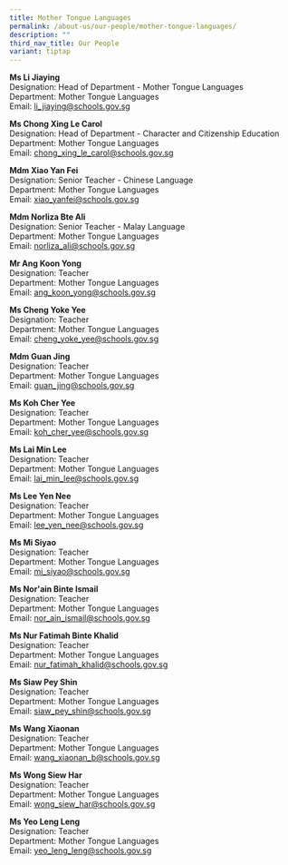 ```yaml
---
title: Mother Tongue Languages
permalink: /about-us/our-people/mother-tongue-languages/
description: ""
third_nav_title: Our People
variant: tiptap
---
```

<p><strong>Ms Li Jiaying</strong>
<br>Designation: Head of Department - Mother Tongue Languages
<br>Department: Mother Tongue Languages
<br>Email: <a href="mailto:li_jiaying@schools.gov.sg" rel="noopener noreferrer nofollow" target="_blank">li_jiaying@schools.gov.sg</a>
</p>
<p><strong>Ms Chong Xing Le Carol</strong>
<br>Designation: Head of Department - Character and Citizenship Education
<br>Department: Mother Tongue Languages
<br>Email: <a href="mailto:chong_xing_le_carol@schools.gov.sg" rel="noopener noreferrer nofollow" target="_blank">chong_xing_le_carol@schools.gov.sg</a>
</p>
<p><strong>Mdm Xiao Yan Fei</strong>
<br>Designation: Senior Teacher - Chinese Language
<br>Department: Mother Tongue Languages
<br>Email: <a href="mailto:xiao_yanfei@schools.gov.sg" rel="noopener noreferrer nofollow" target="_blank">xiao_yanfei@schools.gov.sg</a>
</p>
<p><strong>Mdm Norliza Bte Ali</strong>
<br>Designation: Senior Teacher - Malay Language
<br>Department: Mother Tongue Languages
<br>Email: <a href="mailto:norliza_ali@schools.gov.sg" rel="noopener noreferrer nofollow" target="_blank">norliza_ali@schools.gov.sg</a>
</p>
<p><strong>Mr Ang Koon Yong</strong>
<br>Designation: Teacher
<br>Department: Mother Tongue Languages
<br>Email: <a href="mailto:ang_koon_yong@schools.gov.sg" rel="noopener noreferrer nofollow" target="_blank">ang_koon_yong@schools.gov.sg</a>
</p>
<p><strong>Ms Cheng Yoke Yee</strong>
<br>Designation: Teacher
<br>Department: Mother Tongue Languages
<br>Email: <a href="mailto:cheng_yoke_yee@schools.gov.sg" rel="noopener noreferrer nofollow" target="_blank">cheng_yoke_yee@schools.gov.sg</a>
</p>
<p><strong>Mdm Guan Jing</strong>
<br>Designation: Teacher
<br>Department: Mother Tongue Languages
<br>Email: <a href="mailto:guan_jing@schools.gov.sg" rel="noopener noreferrer nofollow" target="_blank">guan_jing@schools.gov.sg</a>
</p>
<p><strong>Ms Koh Cher Yee</strong>
<br>Designation: Teacher
<br>Department: Mother Tongue Languages
<br>Email: <a href="mailto:koh_cher_yee@schools.gov.sg" rel="noopener noreferrer nofollow" target="_blank">koh_cher_yee@schools.gov.sg</a>
</p>
<p><strong>Ms Lai Min Lee</strong>
<br>Designation: Teacher
<br>Department: Mother Tongue Languages
<br>Email: <a href="mailto:lai_min_lee@schools.gov.sg" rel="noopener noreferrer nofollow" target="_blank">lai_min_lee@schools.gov.sg</a>
</p>
<p><strong>Ms Lee Yen Nee</strong>
<br>Designation: Teacher
<br>Department: Mother Tongue Languages
<br>Email: <a href="mailto:lee_yen_nee@schools.gov.sg" rel="noopener noreferrer nofollow" target="_blank">lee_yen_nee@schools.gov.sg</a>
</p>
<p><strong>Ms Mi Siyao</strong>
<br>Designation: Teacher
<br>Department: Mother Tongue Languages
<br>Email: <a href="mailto:mi_siyao@schools.gov.sg" rel="noopener noreferrer nofollow" target="_blank">mi_siyao@schools.gov.sg</a>
</p>
<p><strong>Ms Nor'ain Binte Ismail</strong>
<br>Designation: Teacher
<br>Department: Mother Tongue Languages
<br>Email: <a href="mailto:nor_ain_ismail@schools.gov.sg" rel="noopener noreferrer nofollow" target="_blank">nor_ain_ismail@schools.gov.sg</a>
</p>
<p><strong>Ms Nur Fatimah Binte Khalid</strong>
<br>Designation: Teacher
<br>Department: Mother Tongue Languages
<br>Email: <a href="mailto:nur_fatimah_khalid@schools.gov.sg" rel="noopener noreferrer nofollow" target="_blank">nur_fatimah_khalid@schools.gov.sg</a>
</p>
<p><strong>Ms Siaw Pey Shin</strong>
<br>Designation: Teacher
<br>Department: Mother Tongue Languages
<br>Email: <a href="mailto:siaw_pey_shin@schools.gov.sg" rel="noopener noreferrer nofollow" target="_blank">siaw_pey_shin@schools.gov.sg</a>
</p>
<p><strong>Ms Wang Xiaonan</strong>
<br>Designation: Teacher
<br>Department: Mother Tongue Languages
<br>Email: <a href="mailto:wang_xiaonan_b@schools.gov.sg" rel="noopener noreferrer nofollow" target="_blank">wang_xiaonan_b@schools.gov.sg</a>
</p>
<p><strong>Ms Wong Siew Har</strong>
<br>Designation: Teacher
<br>Department: Mother Tongue Languages
<br>Email: <a href="mailto:wong_siew_har@schools.gov.sg" rel="noopener noreferrer nofollow" target="_blank">wong_siew_har@schools.gov.sg</a>
</p>
<p><strong>Ms Yeo Leng Leng</strong>
<br>Designation: Teacher
<br>Department: Mother Tongue Languages
<br>Email: <a href="mailto:yeo_leng_leng@schools.gov.sg" rel="noopener noreferrer nofollow" target="_blank">yeo_leng_leng@schools.gov.sg</a>
</p>